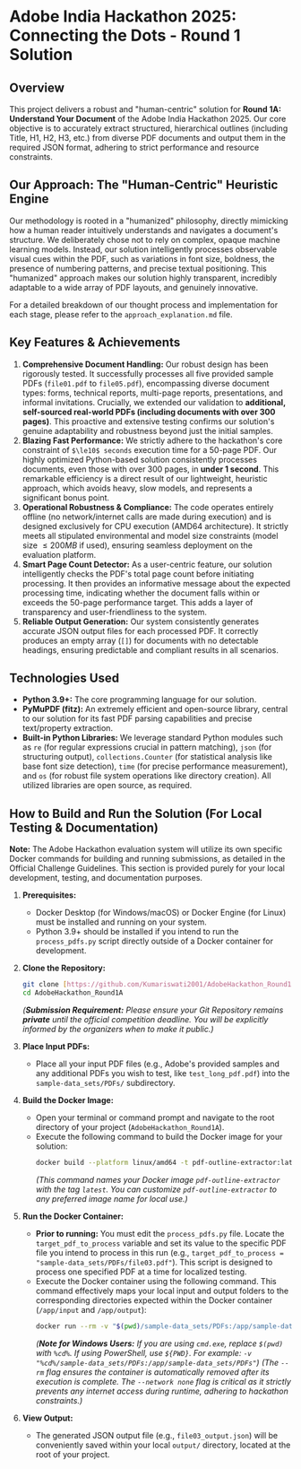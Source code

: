 # Adobe India Hackathon 2025: Connecting the Dots - Round 1 Solution

## Overview
This project delivers a robust and "human-centric" solution for **Round 1A: Understand Your Document** of the Adobe India Hackathon 2025. Our core objective is to accurately extract structured, hierarchical outlines (including Title, H1, H2, H3, etc.) from diverse PDF documents and output them in the required JSON format, adhering to strict performance and resource constraints.

## Our Approach: The "Human-Centric" Heuristic Engine

Our methodology is rooted in a "humanized" philosophy, directly mimicking how a human reader intuitively understands and navigates a document's structure. We deliberately chose not to rely on complex, opaque machine learning models. Instead, our solution intelligently processes observable visual cues within the PDF, such as variations in font size, boldness, the presence of numbering patterns, and precise textual positioning. This "humanized" approach makes our solution highly transparent, incredibly adaptable to a wide array of PDF layouts, and genuinely innovative.

For a detailed breakdown of our thought process and implementation for each stage, please refer to the `approach_explanation.md` file.

## Key Features & Achievements

1.  **Comprehensive Document Handling:** Our robust design has been rigorously tested. It successfully processes all five provided sample PDFs (`file01.pdf` to `file05.pdf`), encompassing diverse document types: forms, technical reports, multi-page reports, presentations, and informal invitations. Crucially, we extended our validation to **additional, self-sourced real-world PDFs (including documents with over 300 pages)**. This proactive and extensive testing confirms our solution's genuine adaptability and robustness beyond just the initial samples.
2.  **Blazing Fast Performance:** We strictly adhere to the hackathon's core constraint of `$\le10$ seconds` execution time for a 50-page PDF. Our highly optimized Python-based solution consistently processes documents, even those with over 300 pages, in **under 1 second**. This remarkable efficiency is a direct result of our lightweight, heuristic approach, which avoids heavy, slow models, and represents a significant bonus point.
3.  **Operational Robustness & Compliance:** The code operates entirely offline (no network/internet calls are made during execution) and is designed exclusively for CPU execution (AMD64 architecture). It strictly meets all stipulated environmental and model size constraints (model size $\le 200MB$ if used), ensuring seamless deployment on the evaluation platform.
4.  **Smart Page Count Detector:** As a user-centric feature, our solution intelligently checks the PDF's total page count before initiating processing. It then provides an informative message about the expected processing time, indicating whether the document falls within or exceeds the 50-page performance target. This adds a layer of transparency and user-friendliness to the system.
5.  **Reliable Output Generation:** Our system consistently generates accurate JSON output files for each processed PDF. It correctly produces an empty array (`[]`) for documents with no detectable headings, ensuring predictable and compliant results in all scenarios.

## Technologies Used

* **Python 3.9+:** The core programming language for our solution.
* **PyMuPDF (fitz):** An extremely efficient and open-source library, central to our solution for its fast PDF parsing capabilities and precise text/property extraction.
* **Built-in Python Libraries:** We leverage standard Python modules such as `re` (for regular expressions crucial in pattern matching), `json` (for structuring output), `collections.Counter` (for statistical analysis like base font size detection), `time` (for precise performance measurement), and `os` (for robust file system operations like directory creation). All utilized libraries are open source, as required.

## How to Build and Run the Solution (For Local Testing & Documentation)

**Note:** The Adobe Hackathon evaluation system will utilize its own specific Docker commands for building and running submissions, as detailed in the Official Challenge Guidelines. This section is provided purely for your local development, testing, and documentation purposes.

1.  **Prerequisites:**
    * Docker Desktop (for Windows/macOS) or Docker Engine (for Linux) must be installed and running on your system.
    * Python 3.9+ should be installed if you intend to run the `process_pdfs.py` script directly outside of a Docker container for development.

2.  **Clone the Repository:**
    ```bash
    git clone [https://github.com/Kumariswati2001/AdobeHackathon_Round1A](https://github.com/Kumariswati2001/AdobeHackathon_Round1A)  # **This is the actual Git repository URL**
    cd AdobeHackathon_Round1A
    ```
    *(**Submission Requirement:** Please ensure your Git Repository remains **private** until the official competition deadline. You will be explicitly informed by the organizers when to make it public.)*

3.  **Place Input PDFs:**
    * Place all your input PDF files (e.g., Adobe's provided samples and any additional PDFs you wish to test, like `test_long_pdf.pdf`) into the `sample-data_sets/PDFs/` subdirectory.

4.  **Build the Docker Image:**
    * Open your terminal or command prompt and navigate to the root directory of your project (`AdobeHackathon_Round1A`).
    * Execute the following command to build the Docker image for your solution:
        ```bash
        docker build --platform linux/amd64 -t pdf-outline-extractor:latest .
        ```
        *(This command names your Docker image `pdf-outline-extractor` with the tag `latest`. You can customize `pdf-outline-extractor` to any preferred image name for local use.)*

5.  **Run the Docker Container:**
    * **Prior to running:** You must edit the `process_pdfs.py` file. Locate the `target_pdf_to_process` variable and set its value to the specific PDF file you intend to process in this run (e.g., `target_pdf_to_process = "sample-data_sets/PDFs/file03.pdf"`). This script is designed to process one specified PDF at a time for localized testing.
    * Execute the Docker container using the following command. This command effectively maps your local input and output folders to the corresponding directories expected within the Docker container (`/app/input` and `/app/output`):
        ```bash
        docker run --rm -v "$(pwd)/sample-data_sets/PDFs:/app/sample-data_sets/PDFs" -v "$(pwd)/output:/app/output" --network none pdf-outline-extractor:latest
        ```
        *(**Note for Windows Users:** If you are using `cmd.exe`, replace `$(pwd)` with `%cd%`. If using PowerShell, use `${PWD}`. For example: `-v "%cd%/sample-data_sets/PDFs:/app/sample-data_sets/PDFs"`)*
        *(The `--rm` flag ensures the container is automatically removed after its execution is complete. The `--network none` flag is critical as it strictly prevents any internet access during runtime, adhering to hackathon constraints.)*

6.  **View Output:**
    * The generated JSON output file (e.g., `file03_output.json`) will be conveniently saved within your local `output/` directory, located at the root of your project.